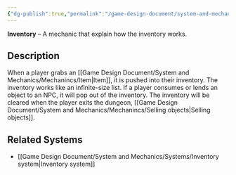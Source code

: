 ```yaml
---
{"dg-publish":true,"permalink":"/game-design-document/system-and-mechanics/mechanincs/inventory/"}
---
```


**Inventory** – A mechanic that explain how the inventory works.
## Description
When a player grabs an [[Game Design Document/System and Mechanics/Mechanincs/Item\|Item]], it is pushed into their inventory.
The inventory works like an infinite-size list.
If a player consumes or lends an object to an NPC, it will pop out of the inventory.
The inventory will be cleared when the player exits the dungeon, [[Game Design Document/System and Mechanics/Mechanincs/Selling objects\|Selling objects]].
## Related Systems
- [[Game Design Document/System and Mechanics/Systems/Inventory system\|Inventory system]]
